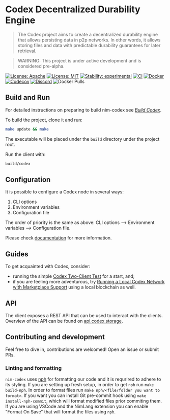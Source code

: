 # Codex Decentralized Durability Engine

> The Codex project aims to create a decentralized durability engine that allows persisting data in p2p networks. In other words, it allows storing files and data with predictable durability guarantees for later retrieval.

> WARNING: This project is under active development and is considered pre-alpha.

[![License: Apache](https://img.shields.io/badge/License-Apache%202.0-blue.svg)](https://opensource.org/licenses/Apache-2.0)
[![License: MIT](https://img.shields.io/badge/License-MIT-blue.svg)](https://opensource.org/licenses/MIT)
[![Stability: experimental](https://img.shields.io/badge/stability-experimental-orange.svg)](#stability)
[![CI](https://github.com/codex-storage/nim-codex/actions/workflows/ci.yml/badge.svg?branch=master)](https://github.com/codex-storage/nim-codex/actions/workflows/ci.yml?query=branch%3Amaster)
[![Docker](https://github.com/codex-storage/nim-codex/actions/workflows/docker.yml/badge.svg?branch=master)](https://github.com/codex-storage/nim-codex/actions/workflows/docker.yml?query=branch%3Amaster)
[![Codecov](https://codecov.io/gh/codex-storage/nim-codex/branch/master/graph/badge.svg?token=XFmCyPSNzW)](https://codecov.io/gh/codex-storage/nim-codex)
[![Discord](https://img.shields.io/discord/895609329053474826)](https://discord.gg/CaJTh24ddQ)
![Docker Pulls](https://img.shields.io/docker/pulls/codexstorage/nim-codex)


## Build and Run

For detailed instructions on preparing to build nim-codex see [*Build Codex*](https://docs.codex.storage/learn/build).

To build the project, clone it and run:

```bash
make update && make
```

The executable will be placed under the `build` directory under the project root.

Run the client with:

```bash
build/codex
```

## Configuration

It is possible to configure a Codex node in several ways:
 1. CLI options
 2. Environment variables
 3. Configuration file

The order of priority is the same as above: CLI options --> Environment variables --> Configuration file.

Please check [documentation](https://docs.codex.storage/learn/run#configuration) for more information.

## Guides

To get acquainted with Codex, consider:
* running the simple [Codex Two-Client Test](https://docs.codex.storage/learn/local-two-client-test) for a start, and;
* if you are feeling more adventurous, try [Running a Local Codex Network with Marketplace Support](https://docs.codex.storage/learn/local-marketplace) using a local blockchain as well.

## API

The client exposes a REST API that can be used to interact with the clients. Overview of the API can be found on [api.codex.storage](https://api.codex.storage).

## Contributing and development

Feel free to dive in, contributions are welcomed! Open an issue or submit PRs.

### Linting and formatting

`nim-codex` uses [nph](https://github.com/arnetheduck/nph) for formatting our code and it is requrired to adhere to its styling.
If you are setting up fresh setup, in order to get `nph` run `make build-nph`.
In order to format files run `make nph/<file/folder you want to format>`. 
If you want you can install Git pre-commit hook using `make install-nph-commit`, which will format modified files prior commiting them. 
If you are using VSCode and the NimLang extension you can enable "Format On Save" that will format the files using `nph`.